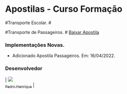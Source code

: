 # Apostilas - Curso Formação #
 
#Transporte Escolar. #

#Transporte de Passageiros. #
[Baixar Apostila](https://github.com/Pedrodevsobral/ApostilaCursoFormacao/raw/main/APOSTILA%20COLETIVO%2050%20HORAS%202021.pdf)

### Implementações Novas. ###

- Adicionado Apostila Passageiros. Em: 16/04/2022.

### Desenvolvedor ###
| [<img src="https://avatars0.githubusercontent.com/u/32919057?s=100"><br><sub>Pedro Henrique</sub>](https://github.com/Pr3d4dor) |


